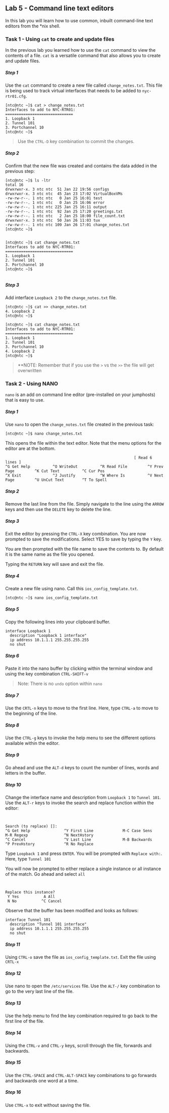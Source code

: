 ## Lab 5 - Command line text editors

In this lab you will learn how to use common, inbuilt command-line text editors from the *nix shell.


### Task 1 - Using `cat` to create and update files

In the previous lab you learned how to use the `cat` command to view the contents of a file. `cat` is a versatile command that also allows you to create and update files.

##### Step 1 

Use the `cat` command to create a new file called `change_notes.txt`. This file is being used to track virtual interfaces that needs to be added to `nyc-rtr01.cfg`.


```
[ntc@ntc ~]$ cat > change_notes.txt
Interfaces to add to NYC-RTR01:
==============================
1. Loopback 1  
2. Tunnel 101
3. Portchannel 10
[ntc@ntc ~]$ 

```

> Use the `CTRL-D` key combination to commit the changes. 


##### Step 2

Confirm that the new file was created and contains the data added in the previous step:

```
[ntc@ntc ~]$ ls -ltr
total 16
drwxrwxr-x. 3 ntc ntc  51 Jan 22 19:56 configs
drwxrwxr-x. 3 ntc ntc  45 Jan 23 17:02 VirtualBoxVMs
-rw-rw-r--. 1 ntc ntc   0 Jan 25 16:01 test
-rw-rw-r--. 1 ntc ntc   0 Jan 25 16:06 error
-rw-rw-r--. 1 ntc ntc 225 Jan 25 16:11 output
-rw-rw-r--. 1 ntc ntc  92 Jan 25 17:20 greetings.txt
-rw-rw-r--. 1 ntc ntc   2 Jan 25 18:00 file_count.txt
drwxrwxr-x. 3 ntc ntc  50 Jan 26 11:03 tux
-rw-rw-r--. 1 ntc ntc 109 Jan 26 17:01 change_notes.txt
[ntc@ntc ~]$ 

```

```

[ntc@ntc ~]$ cat change_notes.txt 
Interfaces to add to NYC-RTR01:
==============================
1. Loopback 1
2. Tunnel 101
3. Portchannel 10
[ntc@ntc ~]$ 


```


##### Step 3

Add interface `Loopback 2` to the `change_notes.txt` file.

```
[ntc@ntc ~]$ cat >> change_notes.txt
4. Loopback 2
[ntc@ntc ~]$ 

```

```
[ntc@ntc ~]$ cat change_notes.txt 
Interfaces to add to NYC-RTR01:
==============================
1. Loopback 1
2. Tunnel 101
3. Portchannel 10
4. Loopback 2
[ntc@ntc ~]$ 

```


> **NOTE: Remember that if you use the `>` vs the `>>` the file will get overwritten



### Task 2 - Using NANO

`nano` is an add on command line editor (pre-installed on your jumphosts) that is easy to use. 

##### Step 1 

Use `nano` to open the `change_notes.txt` file created in the previous task:

```
[ntc@ntc ~]$ nano change_notes.txt

```

This opens the file within the text editor. Note that the menu options for the editor are at the bottom.

```
                                                         [ Read 6 lines ]
^G Get Help          ^O WriteOut          ^R Read File         ^Y Prev Page         ^K Cut Text          ^C Cur Pos
^X Exit              ^J Justify           ^W Where Is          ^V Next Page         ^U UnCut Text        ^T To Spell

```

##### Step 2

Remove the last line from the file. Simply navigate to the line using the `ARROW` keys and then use the `DELETE` key to delete the line.



##### Step 3

Exit the editor by pressing the `CTRL-X` key combination. You are now prompted to save the modifications. Select YES to save by typing the `Y` key.

You are then prompted with the file name to save the contents to. By default it is the same name as the file you opened. 

Typing the `RETURN` key will save and exit the file.


##### Step 4


Create a new file using nano. Call this `ios_config_template.txt`.

```
[ntc@ntc ~]$ nano ios_config_template.txt
```



##### Step 5

Copy  the following lines into your clipboard buffer.

```
interface Loopback 1
  description "Loopback 1 interface"
  ip address 10.1.1.1 255.255.255.255
  no shut
```




##### Step 6

Paste it into the nano buffer by clicking within the terminal window and using the key combination `CTRL-SHIFT-v`

> Note: There is no `undo` option within `nano`



##### Step 7

Use the `CRTL-n` keys to move to the first line. Here, type `CTRL-a` to move to the beginning of the line. 



##### Step 8

Use the `CTRL-g` keys to invoke the help menu to see the different options available within the editor.



##### Step 9

Go ahead and use the `ALT-d` keys to count the number of lines, words and letters in the buffer.


##### Step 10

Change the interface name  and description from `Loopback 1` to `Tunnel 101`. Use the `ALT-r` keys to invoke the search and replace function within the editor:

```


Search (to replace) []:                                                                                        
^G Get Help               ^Y First Line             M-C Case Sens             M-R Regexp                ^N NextHstory
^C Cancel                 ^V Last Line              M-B Backwards             ^P PrevHstory             ^R No Replace

```


Type `Loopback 1` and press `ENTER`. You will be prompted with `Replace with:`. Here, type `Tunnel 101`


You will now be prompted to either replace a single instance or all instance of the match. Go ahead and select `all`


```


Replace this instance?                                                                                                            
 Y Yes           A All
 N No           ^C Cancel

```


Observe that the buffer has been modified and looks as follows:


```
interface Tunnel 101
  description "Tunnel 101 interface"
  ip address 10.1.1.1 255.255.255.255
  no shut

```





##### Step 11
Using `CTRL-o` save the file as `ios_config_template.txt`. Exit the file using `CRTL-x`



##### Step 12

Use nano to open the `/etc/services` file. Use the `ALT-/` key combination to go to the very last line of the file. 



##### Step 13

Use the help menu to find the key combination required to go back to the first line of the file.




##### Step 14

Using the `CTRL-v` and `CTRL-y` keys, scroll through the file, forwards and backwards.


    
##### Step 15

Use the `CTRL-SPACE` and `CTRL-ALT-SPACE` key combinations to go forwards and backwards one word at a time.



##### Step 16

Use `CTRL-x` to exit without saving the file.


